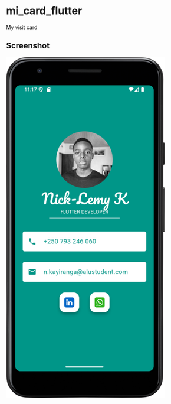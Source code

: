 # mi_card_flutter

My visit card

## Screenshot 

<img src="mi_card_flutter.png" width="430" alt="merci pour la qualité Netflix"/>